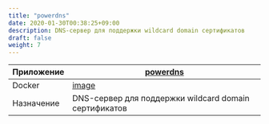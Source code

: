 ```yaml
---
title: "powerdns"
date: 2020-01-30T00:38:25+09:00
description: DNS-сервер для поддержки wildcard domain сертификатов
draft: false
weight: 7
---
```


 Приложение |  [powerdns](https://www.powerdns.com/)
 -- | --
 Docker | [image](https://hub.docker.com/r/psitrax/powerdns)
 Назначение | DNS-сервер для поддержки wildcard domain сертификатов

